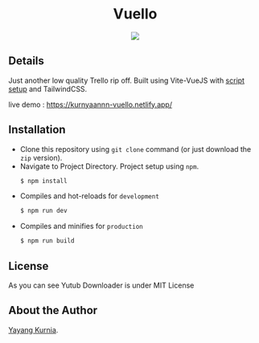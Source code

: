<h1 align="center">Vuello</h1>

<p align="center">
  <img src="https://github.com/kurnyaannn/yutub-downloader/blob/master/public/vuello.gif?raw=true">
</p>

## Details
Just another low quality Trello rip off. Built using Vite-VueJS with <a href="https://vuejs.org/api/sfc-script-setup.html">script setup</a> and TailwindCSS.

live demo : https://kurnyaannn-vuello.netlify.app/

## Installation
* Clone this repository using `git clone` command (or just download the `zip` version).
* Navigate to Project Directory. Project setup using `npm`.
  ```bash
  $ npm install
  ```
* Compiles and hot-reloads for `development`
  ```bash
  $ npm run dev
  ```
* Compiles and minifies for `production`
  ```bash
  $ npm run build
  ```

## License
As you can see Yutub Downloader is under MIT License

## About the Author
<a href="http://facebook.com/y21kurnia">Yayang Kurnia</a>.
